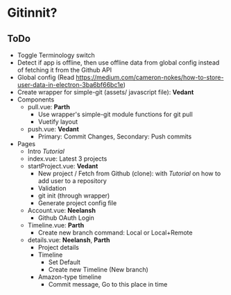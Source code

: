 # Gitinnit?

## ToDo
 - Toggle Terminology switch
 - Detect if app is offline, then use offline data from global config instead of fetching it from the Github API
 - Global config (Read https://medium.com/cameron-nokes/how-to-store-user-data-in-electron-3ba6bf66bc1e)
 - Create wrapper for simple-git (assets/ javascript file): **Vedant**
 - Components
    - pull.vue: **Parth**
        - Use wrapper's simple-git module functions for git pull
        - Vuetify layout
    - push.vue: **Vedant**
        - Primary: Commit Changes, Secondary: Push commits
 - Pages
    - Intro *Tutorial*
    - index.vue: Latest 3 projects
    - startProject.vue: **Vedant**
        - New project / Fetch from Github (clone): with *Tutorial* on how to add user to a repository
        - Validation
        - git init (through wrapper)
        - Generate project config file
    - Account.vue: **Neelansh**
        - Github OAuth Login
    - Timeline.vue: **Parth**
        - Create new branch command: Local or Local+Remote
    - details.vue: **Neelansh**, **Parth**
        - Project details
        - Timeline
            - Set Default
            - Create new Timeline (New branch)
        - Amazon-type timeline
            - Commit message, Go to this place in time